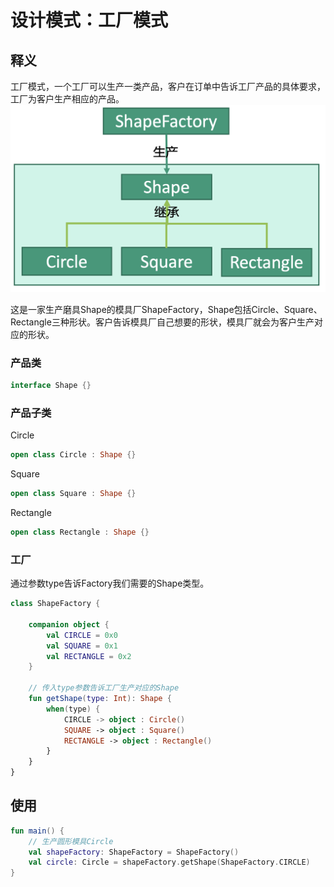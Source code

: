# 设计模式：工厂模式


## 释义
工厂模式，一个工厂可以生产一类产品，客户在订单中告诉工厂产品的具体要求，工厂为客户生产相应的产品。
![af6f3cd101a5ff31c42b961f3fc849e3](设计模式：工厂模式.resources/B45B790A-096A-4D99-B835-CC32CFD9802E.png "工厂模式")

这是一家生产磨具Shape的模具厂ShapeFactory，Shape包括Circle、Square、Rectangle三种形状。客户告诉模具厂自己想要的形状，模具厂就会为客户生产对应的形状。


### 产品类
```kotlin
interface Shape {}
```

### 产品子类
Circle
```kotlin
open class Circle : Shape {}
```

Square
```kotlin
open class Square : Shape {}
```

Rectangle
```kotlin
open class Rectangle : Shape {}
```

### 工厂
通过参数type告诉Factory我们需要的Shape类型。
```kotlin
class ShapeFactory {

    companion object {
        val CIRCLE = 0x0
        val SQUARE = 0x1
        val RECTANGLE = 0x2
    }
    
    // 传入type参数告诉工厂生产对应的Shape
    fun getShape(type: Int): Shape {
        when(type) {
            CIRCLE -> object : Circle()
            SQUARE -> object : Square()
            RECTANGLE -> object : Rectangle()
        }
    }
}
```

## 使用
```kotlin
fun main() {
    // 生产圆形模具Circle
    val shapeFactory: ShapeFactory = ShapeFactory()
    val circle: Circle = shapeFactory.getShape(ShapeFactory.CIRCLE)
}
```
